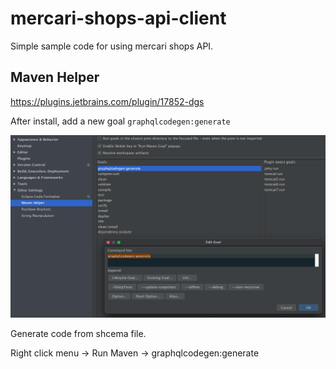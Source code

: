 # mercari-shops-api-client
Simple sample code for using mercari shops API.  

## Maven Helper

[https://plugins.jetbrains.com/plugin/17852-dgs  ](https://plugins.jetbrains.com/plugin/7179-maven-helper)

After install, add a new goal ```graphqlcodegen:generate```

![maven_helper](/maven_helper.png)

Generate code from shcema file.

Right click menu -> Run Maven -> graphqlcodegen:generate

